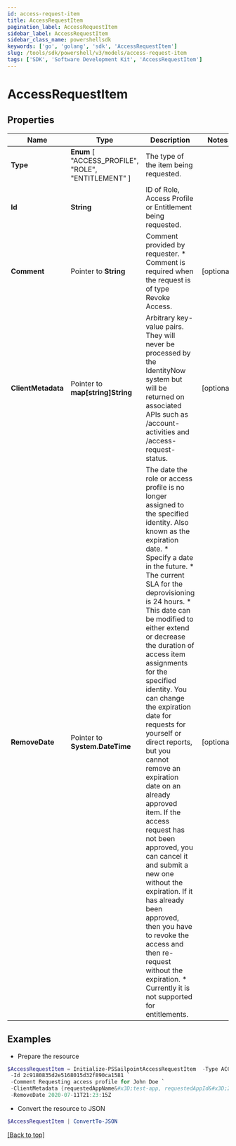 ```yaml
---
id: access-request-item
title: AccessRequestItem
pagination_label: AccessRequestItem
sidebar_label: AccessRequestItem
sidebar_class_name: powershellsdk
keywords: ['go', 'golang', 'sdk', 'AccessRequestItem'] 
slug: /tools/sdk/powershell/v3/models/access-request-item
tags: ['SDK', 'Software Development Kit', 'AccessRequestItem']
---
```



# AccessRequestItem

## Properties

Name | Type | Description | Notes
------------ | ------------- | ------------- | -------------
**Type** |   **Enum** [  "ACCESS_PROFILE",    "ROLE",    "ENTITLEMENT" ] | The type of the item being requested. | 
**Id** |  **String** | ID of Role, Access Profile or Entitlement being requested. | 
**Comment** |  Pointer to **String** | Comment provided by requester. * Comment is required when the request is of type Revoke Access.  | [optional] 
**ClientMetadata** |  Pointer to **map[string]String** | Arbitrary key-value pairs. They will never be processed by the IdentityNow system but will be returned on associated APIs such as /account-activities and /access-request-status. | [optional] 
**RemoveDate** |  Pointer to **System.DateTime** | The date the role or access profile is no longer assigned to the specified identity. Also known as the expiration date. * Specify a date in the future. * The current SLA for the deprovisioning is 24 hours. * This date can be modified to either extend or decrease the duration of access item assignments for the specified identity. You can change the expiration date for requests for yourself or direct reports, but you cannot remove an expiration date on an already approved item. If the access request has not been approved, you can cancel it and submit a new one without the expiration. If it has already been approved, then you have to revoke the access and then re-request without the expiration. * Currently it is not supported for entitlements.  | [optional] 

## Examples

- Prepare the resource
```powershell
$AccessRequestItem = Initialize-PSSailpointAccessRequestItem  -Type ACCESS_PROFILE `
 -Id 2c9180835d2e5168015d32f890ca1581 `
 -Comment Requesting access profile for John Doe `
 -ClientMetadata {requestedAppName&#x3D;test-app, requestedAppId&#x3D;2c91808f7892918f0178b78da4a305a1} `
 -RemoveDate 2020-07-11T21:23:15Z
```

- Convert the resource to JSON
```powershell
$AccessRequestItem | ConvertTo-JSON
```


[[Back to top]](#) 

